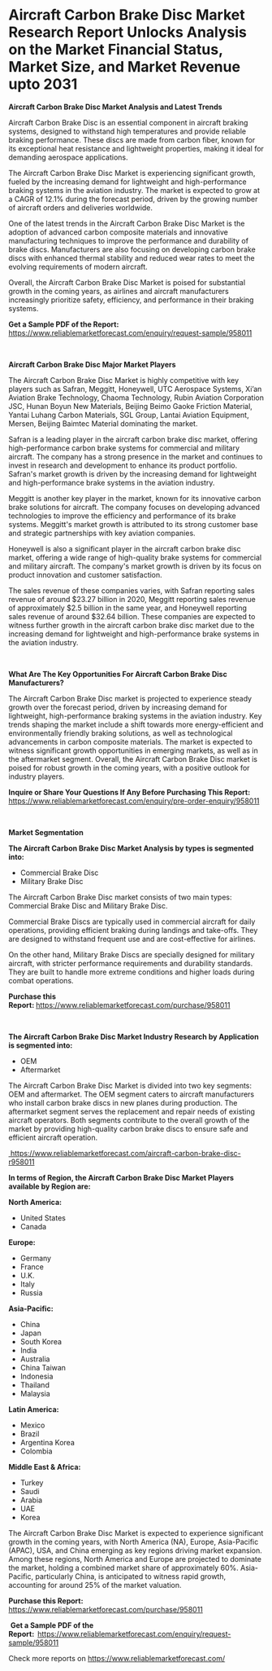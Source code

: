 <p><h1>Aircraft Carbon Brake Disc Market Research Report Unlocks Analysis on the Market Financial Status, Market Size, and Market Revenue upto 2031</h1></p><p><strong>Aircraft Carbon Brake Disc Market Analysis and Latest Trends</strong></p>
<p><p>Aircraft Carbon Brake Disc is an essential component in aircraft braking systems, designed to withstand high temperatures and provide reliable braking performance. These discs are made from carbon fiber, known for its exceptional heat resistance and lightweight properties, making it ideal for demanding aerospace applications.</p><p>The Aircraft Carbon Brake Disc Market is experiencing significant growth, fueled by the increasing demand for lightweight and high-performance braking systems in the aviation industry. The market is expected to grow at a CAGR of 12.1% during the forecast period, driven by the growing number of aircraft orders and deliveries worldwide.</p><p>One of the latest trends in the Aircraft Carbon Brake Disc Market is the adoption of advanced carbon composite materials and innovative manufacturing techniques to improve the performance and durability of brake discs. Manufacturers are also focusing on developing carbon brake discs with enhanced thermal stability and reduced wear rates to meet the evolving requirements of modern aircraft.</p><p>Overall, the Aircraft Carbon Brake Disc Market is poised for substantial growth in the coming years, as airlines and aircraft manufacturers increasingly prioritize safety, efficiency, and performance in their braking systems.</p></p>
<p><strong>Get a Sample PDF of the Report:&nbsp;</strong> <a href="https://www.reliablemarketforecast.com/enquiry/request-sample/958011">https://www.reliablemarketforecast.com/enquiry/request-sample/958011</a></p>
<p>&nbsp;</p>
<p><strong>Aircraft Carbon Brake Disc Major Market Players</strong></p>
<p><p>The Aircraft Carbon Brake Disc Market is highly competitive with key players such as Safran, Meggitt, Honeywell, UTC Aerospace Systems, Xi’an Aviation Brake Technology, Chaoma Technology, Rubin Aviation Corporation JSC, Hunan Boyun New Materials, Beijing Beimo Gaoke Friction Material, Yantai Luhang Carbon Materials, SGL Group, Lantai Aviation Equipment, Mersen, Beijing Baimtec Material dominating the market.</p><p>Safran is a leading player in the aircraft carbon brake disc market, offering high-performance carbon brake systems for commercial and military aircraft. The company has a strong presence in the market and continues to invest in research and development to enhance its product portfolio. Safran's market growth is driven by the increasing demand for lightweight and high-performance brake systems in the aviation industry.</p><p>Meggitt is another key player in the market, known for its innovative carbon brake solutions for aircraft. The company focuses on developing advanced technologies to improve the efficiency and performance of its brake systems. Meggitt's market growth is attributed to its strong customer base and strategic partnerships with key aviation companies.</p><p>Honeywell is also a significant player in the aircraft carbon brake disc market, offering a wide range of high-quality brake systems for commercial and military aircraft. The company's market growth is driven by its focus on product innovation and customer satisfaction.</p><p>The sales revenue of these companies varies, with Safran reporting sales revenue of around $23.27 billion in 2020, Meggitt reporting sales revenue of approximately $2.5 billion in the same year, and Honeywell reporting sales revenue of around $32.64 billion. These companies are expected to witness further growth in the aircraft carbon brake disc market due to the increasing demand for lightweight and high-performance brake systems in the aviation industry.</p></p>
<p>&nbsp;</p>
<p><strong>What Are The Key Opportunities For Aircraft Carbon Brake Disc Manufacturers?</strong></p>
<p><p>The Aircraft Carbon Brake Disc market is projected to experience steady growth over the forecast period, driven by increasing demand for lightweight, high-performance braking systems in the aviation industry. Key trends shaping the market include a shift towards more energy-efficient and environmentally friendly braking solutions, as well as technological advancements in carbon composite materials. The market is expected to witness significant growth opportunities in emerging markets, as well as in the aftermarket segment. Overall, the Aircraft Carbon Brake Disc market is poised for robust growth in the coming years, with a positive outlook for industry players.</p></p>
<p><strong>Inquire or Share Your Questions If Any Before Purchasing This Report:</strong> <a href="https://www.reliablemarketforecast.com/enquiry/pre-order-enquiry/958011">https://www.reliablemarketforecast.com/enquiry/pre-order-enquiry/958011</a></p>
<p>&nbsp;</p>
<p><strong>Market Segmentation</strong></p>
<p><strong>The Aircraft Carbon Brake Disc Market Analysis by types is segmented into:</strong></p>
<p><ul><li>Commercial Brake Disc</li><li>Military Brake Disc</li></ul></p>
<p><p>The Aircraft Carbon Brake Disc market consists of two main types: Commercial Brake Disc and Military Brake Disc. </p><p>Commercial Brake Discs are typically used in commercial aircraft for daily operations, providing efficient braking during landings and take-offs. They are designed to withstand frequent use and are cost-effective for airlines.</p><p>On the other hand, Military Brake Discs are specially designed for military aircraft, with stricter performance requirements and durability standards. They are built to handle more extreme conditions and higher loads during combat operations.</p></p>
<p><strong>Purchase this Report:&nbsp;</strong><a href="https://www.reliablemarketforecast.com/purchase/958011">https://www.reliablemarketforecast.com/purchase/958011</a></p>
<p>&nbsp;</p>
<p><strong>The Aircraft Carbon Brake Disc Market Industry Research by Application is segmented into:</strong></p>
<p><ul><li>OEM</li><li>Aftermarket</li></ul></p>
<p><p>The Aircraft Carbon Brake Disc Market is divided into two key segments: OEM and aftermarket. The OEM segment caters to aircraft manufacturers who install carbon brake discs in new planes during production. The aftermarket segment serves the replacement and repair needs of existing aircraft operators. Both segments contribute to the overall growth of the market by providing high-quality carbon brake discs to ensure safe and efficient aircraft operation.</p></p>
<p><a href="https://www.reliablemarketforecast.com/aircraft-carbon-brake-disc-r958011">&nbsp;https://www.reliablemarketforecast.com/aircraft-carbon-brake-disc-r958011</a></p>
<p><strong>In terms of Region, the Aircraft Carbon Brake Disc Market Players available by Region are:</strong></p>
<p>
    <p> <strong> North America: </strong>
        <ul>
            <li>United States</li>
            <li>Canada</li>
        </ul>
        </p> 
    <p> <strong> Europe: </strong>
        <ul>
            <li>Germany</li>
            <li>France</li>
            <li>U.K.</li>
            <li>Italy</li>
            <li>Russia</li>
        </ul>
        </p> 
    <p> <strong> Asia-Pacific: </strong>
        <ul>
            <li>China</li>
            <li>Japan</li>
            <li>South Korea</li>
            <li>India</li>
            <li>Australia</li>
            <li>China Taiwan</li>
            <li>Indonesia</li>
            <li>Thailand</li>
            <li>Malaysia</li>
        </ul>
        </p> 
    <p> <strong> Latin America: </strong>
        <ul>
            <li>Mexico</li>
            <li>Brazil</li>
            <li>Argentina Korea</li>
            <li>Colombia</li>
        </ul>
        </p> 
    <p> <strong> Middle East & Africa: </strong>
        <ul>
            <li>Turkey</li>
            <li>Saudi</li>
            <li>Arabia</li>
            <li>UAE</li>
            <li>Korea</li>
        </ul>
    </p>
    </p>
<p><p>The Aircraft Carbon Brake Disc Market is expected to experience significant growth in the coming years, with North America (NA), Europe, Asia-Pacific (APAC), USA, and China emerging as key regions driving market expansion. Among these regions, North America and Europe are projected to dominate the market, holding a combined market share of approximately 60%. Asia-Pacific, particularly China, is anticipated to witness rapid growth, accounting for around 25% of the market valuation.</p></p>
<p><strong>Purchase this Report: </strong><a href="https://www.reliablemarketforecast.com/purchase/958011">https://www.reliablemarketforecast.com/purchase/958011</a></p>
<p>&nbsp;<strong>Get a Sample PDF of the Report:&nbsp;&nbsp;</strong><a href="https://www.reliablemarketforecast.com/enquiry/request-sample/958011">https://www.reliablemarketforecast.com/enquiry/request-sample/958011</a></p>
<p><strong></strong></p>
<p>Check more reports on <a href="https://www.reliablemarketforecast.com/">https://www.reliablemarketforecast.com/</a></p>